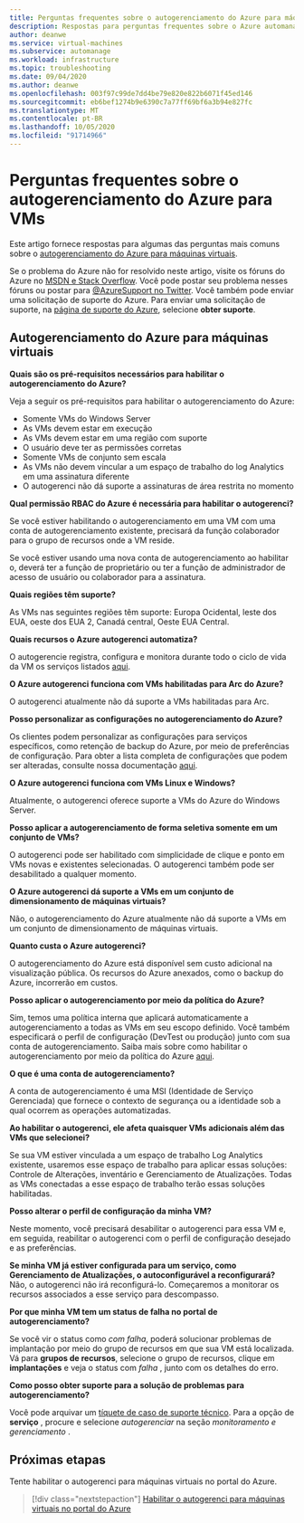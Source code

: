 ```yaml
---
title: Perguntas frequentes sobre o autogerenciamento do Azure para máquinas virtuais
description: Respostas para perguntas frequentes sobre o Azure automanage para máquinas virtuais.
author: deanwe
ms.service: virtual-machines
ms.subservice: automanage
ms.workload: infrastructure
ms.topic: troubleshooting
ms.date: 09/04/2020
ms.author: deanwe
ms.openlocfilehash: 003f97c99de7dd4be79e820e822b6071f45ed146
ms.sourcegitcommit: eb6bef1274b9e6390c7a77ff69bf6a3b94e827fc
ms.translationtype: MT
ms.contentlocale: pt-BR
ms.lasthandoff: 10/05/2020
ms.locfileid: "91714966"
---
```

# <a name="frequently-asked-questions-for-azure-automanage-for-vms"></a>Perguntas frequentes sobre o autogerenciamento do Azure para VMs

Este artigo fornece respostas para algumas das perguntas mais comuns sobre o [autogerenciamento do Azure para máquinas virtuais](automanage-virtual-machines.md).

Se o problema do Azure não for resolvido neste artigo, visite os fóruns do Azure no [MSDN e Stack Overflow](https://azure.microsoft.com/support/forums/). Você pode postar seu problema nesses fóruns ou postar para [@AzureSupport no Twitter](https://twitter.com/AzureSupport). Você também pode enviar uma solicitação de suporte do Azure. Para enviar uma solicitação de suporte, na [página de suporte do Azure](https://azure.microsoft.com/support/options/), selecione **obter suporte**.


## <a name="azure-automanage-for-virtual-machines"></a>Autogerenciamento do Azure para máquinas virtuais

**Quais são os pré-requisitos necessários para habilitar o autogerenciamento do Azure?**

Veja a seguir os pré-requisitos para habilitar o autogerenciamento do Azure:
- Somente VMs do Windows Server
- As VMs devem estar em execução
- As VMs devem estar em uma região com suporte
- O usuário deve ter as permissões corretas
- Somente VMs de conjunto sem escala
- As VMs não devem vincular a um espaço de trabalho do log Analytics em uma assinatura diferente
- O autogerenci não dá suporte a assinaturas de área restrita no momento

**Qual permissão RBAC do Azure é necessária para habilitar o autogerenci?**

Se você estiver habilitando o autogerenciamento em uma VM com uma conta de autogerenciamento existente, precisará da função colaborador para o grupo de recursos onde a VM reside.

Se você estiver usando uma nova conta de autogerenciamento ao habilitar o, deverá ter a função de proprietário ou ter a função de administrador de acesso de usuário ou colaborador para a assinatura.


**Quais regiões têm suporte?**

As VMs nas seguintes regiões têm suporte: Europa Ocidental, leste dos EUA, oeste dos EUA 2, Canadá central, Oeste EUA Central.


**Quais recursos o Azure autogerenci automatiza?**

O autogerencie registra, configura e monitora durante todo o ciclo de vida da VM os serviços listados [aqui](virtual-machines-best-practices.md).

**O Azure autogerenci funciona com VMs habilitadas para Arc do Azure?**

O autogerenci atualmente não dá suporte a VMs habilitadas para Arc.

**Posso personalizar as configurações no autogerenciamento do Azure?**

Os clientes podem personalizar as configurações para serviços específicos, como retenção de backup do Azure, por meio de preferências de configuração. Para obter a lista completa de configurações que podem ser alteradas, consulte nossa documentação [aqui](virtual-machines-best-practices.md).


**O Azure autogerenci funciona com VMs Linux e Windows?**

Atualmente, o autogerenci oferece suporte a VMs do Azure do Windows Server.


**Posso aplicar a autogerenciamento de forma seletiva somente em um conjunto de VMs?**

O autogerenci pode ser habilitado com simplicidade de clique e ponto em VMs novas e existentes selecionadas. O autogerenci também pode ser desabilitado a qualquer momento.


**O Azure autogerenci dá suporte a VMs em um conjunto de dimensionamento de máquinas virtuais?**

Não, o autogerenciamento do Azure atualmente não dá suporte a VMs em um conjunto de dimensionamento de máquinas virtuais.


**Quanto custa o Azure autogerenci?**

O autogerenciamento do Azure está disponível sem custo adicional na visualização pública. Os recursos do Azure anexados, como o backup do Azure, incorrerão em custos.


**Posso aplicar o autogerenciamento por meio da política do Azure?**

Sim, temos uma política interna que aplicará automaticamente a autogerenciamento a todas as VMs em seu escopo definido. Você também especificará o perfil de configuração (DevTest ou produção) junto com sua conta de autogerenciamento. Saiba mais sobre como habilitar o autogerenciamento por meio da política do Azure [aqui](virtual-machines-policy-enable.md).


**O que é uma conta de autogerenciamento?**

A conta de autogerenciamento é uma MSI (Identidade de Serviço Gerenciada) que fornece o contexto de segurança ou a identidade sob a qual ocorrem as operações automatizadas.


**Ao habilitar o autogerenci, ele afeta quaisquer VMs adicionais além das VMs que selecionei?**

Se sua VM estiver vinculada a um espaço de trabalho Log Analytics existente, usaremos esse espaço de trabalho para aplicar essas soluções: Controle de Alterações, inventário e Gerenciamento de Atualizações. Todas as VMs conectadas a esse espaço de trabalho terão essas soluções habilitadas.


**Posso alterar o perfil de configuração da minha VM?**

Neste momento, você precisará desabilitar o autogerenci para essa VM e, em seguida, reabilitar o autogerenci com o perfil de configuração desejado e as preferências.


**Se minha VM já estiver configurada para um serviço, como Gerenciamento de Atualizações, o autoconfigurável a reconfigurará?**
Não, o autogerenci não irá reconfigurá-lo. Começaremos a monitorar os recursos associados a esse serviço para descompasso.


**Por que minha VM tem um status de falha no portal de autogerenciamento?**

Se você vir o status como *com falha*, poderá solucionar problemas de implantação por meio do grupo de recursos em que sua VM está localizada. Vá para **grupos de recursos**, selecione o grupo de recursos, clique em **implantações** e veja o status com *falha* , junto com os detalhes do erro.

**Como posso obter suporte para a solução de problemas para autogerenciamento?**

Você pode arquivar um [tíquete de caso de suporte técnico](https://ms.portal.azure.com/#blade/Microsoft_Azure_Support/HelpAndSupportBlade/newsupportrequest). Para a opção de **serviço** , procure e selecione *autogerenciar* na seção *monitoramento e gerenciamento* .


## <a name="next-steps"></a>Próximas etapas

Tente habilitar o autogerenci para máquinas virtuais no portal do Azure.

> [!div class="nextstepaction"]
> [Habilitar o autogerenci para máquinas virtuais no portal do Azure](quick-create-virtual-machines-portal.md)